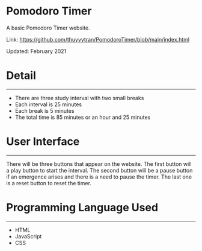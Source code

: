 # Pomodoro Timer

A basic Pomodoro Timer website.

Link: https://github.com/thuyvytran/PomodoroTimer/blob/main/index.html

Updated: February 2021

# Detail

---

- There are three study interval with two small breaks
- Each interval is 25 minutes
- Each break is 5 minutes
- The total time is 85 minutes or an hour and 25 minutes

# User Interface

---

There will be three buttons that appear on the website. The first button will a play button to start the interval. The second button will be a pause button if an emergence arises and there is a need to pause the timer. The last one is a reset button to reset the timer.

# Programming Language Used

---

- HTML
- JavaScript
- CSS

